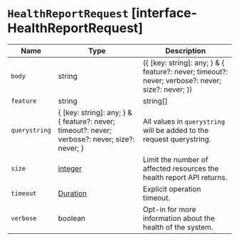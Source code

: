 # `HealthReportRequest` [interface-HealthReportRequest]

| Name | Type | Description |
| - | - | - |
| `body` | string | ({ [key: string]: any; } & { feature?: never; timeout?: never; verbose?: never; size?: never; }) | All values in `body` will be added to the request body. |
| `feature` | string | string[] | A feature of the cluster, as returned by the top-level health report API. |
| `querystring` | { [key: string]: any; } & { feature?: never; timeout?: never; verbose?: never; size?: never; } | All values in `querystring` will be added to the request querystring. |
| `size` | [integer](./integer.md) | Limit the number of affected resources the health report API returns. |
| `timeout` | [Duration](./Duration.md) | Explicit operation timeout. |
| `verbose` | boolean | Opt-in for more information about the health of the system. |
